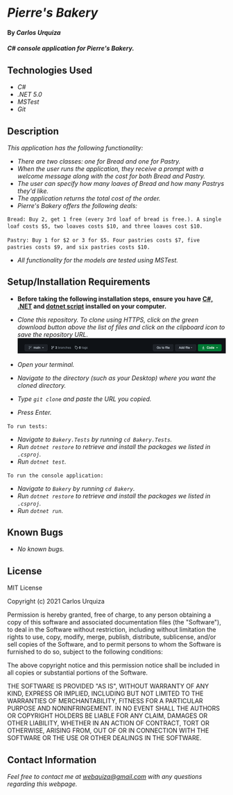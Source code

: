 # _Pierre's Bakery_

#### By _**Carlos Urquiza**_

#### _C# console application for Pierre's Bakery._

## Technologies Used

* _C#_
* _.NET 5.0_
* _MSTest_
* _Git_

## Description

_This application has the following functionality:_

* _There are two classes: one for Bread and one for Pastry._
* _When the user runs the application, they receive a prompt with a welcome message along with the cost for both Bread and Pastry._
* _The user can specify how many loaves of Bread and how many Pastrys they'd like._
* _The application returns the total cost of the order._
* _Pierre's Bakery offers the following deals:_

```
Bread: Buy 2, get 1 free (every 3rd loaf of bread is free.). A single loaf costs $5, two loaves costs $10, and three loaves cost $10.

Pastry: Buy 1 for $2 or 3 for $5. Four pastries costs $7, five pastries costs $9, and six pastries costs $10.
```

* _All functionality for the models are tested using MSTest._

## Setup/Installation Requirements

* **Before taking the following installation steps, ensure you have [C#, .NET](https://www.learnhowtoprogram.com/c-and-net-part-time-c-and-react-track/getting-started-with-c/installing-c-and-net) and [dotnet script](https://www.learnhowtoprogram.com/c-and-net-part-time-c-and-react-track/getting-started-with-c/installing-dotnet-script) installed on your computer.** 

* _Clone this repository. To clone using HTTPS, click on the green download button above the list of files and click on the clipboard icon to save the repository URL._
[![Clone button](assets/images/clone_button.png)](#)

* _Open your terminal._
* _Navigate to the directory (such as your Desktop) where you want the cloned directory._
* _Type `git clone` and paste the URL you copied._
* _Press Enter._

`To run tests:`

* _Navigate to `Bakery.Tests` by running `cd Bakery.Tests`._
* _Run `dotnet restore` to retrieve and install the packages we listed in `.csproj`._
* _Run `dotnet test`._

`To run the console application:`

* _Navigate to `Bakery` by running `cd Bakery`._
* _Run `dotnet restore` to retrieve and install the packages we listed in `.csproj`._
* _Run `dotnet run`._


## Known Bugs

* _No known bugs._

## License

MIT License

Copyright (c) 2021 Carlos Urquiza

Permission is hereby granted, free of charge, to any person obtaining a copy
of this software and associated documentation files (the "Software"), to deal
in the Software without restriction, including without limitation the rights
to use, copy, modify, merge, publish, distribute, sublicense, and/or sell
copies of the Software, and to permit persons to whom the Software is
furnished to do so, subject to the following conditions:

The above copyright notice and this permission notice shall be included in all
copies or substantial portions of the Software.

THE SOFTWARE IS PROVIDED "AS IS", WITHOUT WARRANTY OF ANY KIND, EXPRESS OR
IMPLIED, INCLUDING BUT NOT LIMITED TO THE WARRANTIES OF MERCHANTABILITY,
FITNESS FOR A PARTICULAR PURPOSE AND NONINFRINGEMENT. IN NO EVENT SHALL THE
AUTHORS OR COPYRIGHT HOLDERS BE LIABLE FOR ANY CLAIM, DAMAGES OR OTHER
LIABILITY, WHETHER IN AN ACTION OF CONTRACT, TORT OR OTHERWISE, ARISING FROM,
OUT OF OR IN CONNECTION WITH THE SOFTWARE OR THE USE OR OTHER DEALINGS IN THE
SOFTWARE.

## Contact Information

_Feel free to contact me at webquiza@gmail.com with any questions regarding this webpage._